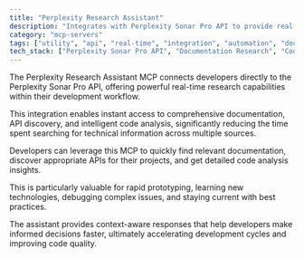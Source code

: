 ```yaml
---
title: "Perplexity Research Assistant"
description: "Integrates with Perplexity Sonar Pro API to provide real-time research assistance for developers, enabling efficient documentation retrieval and code analysis."
category: "mcp-servers"
tags: ["utility", "api", "real-time", "integration", "automation", "documentation retrieval", "code insights"]
tech_stack: ["Perplexity Sonar Pro API", "Documentation Research", "Code Analysis", "API Discovery", "Real-time Search"]
---
```


The Perplexity Research Assistant MCP connects developers directly to the Perplexity Sonar Pro API, offering powerful real-time research capabilities within their development workflow. 

This integration enables instant access to comprehensive documentation, API discovery, and intelligent code analysis, significantly reducing the time spent searching for technical information across multiple sources.

Developers can leverage this MCP to quickly find relevant documentation, discover appropriate APIs for their projects, and get detailed code analysis insights. 

This is particularly valuable for rapid prototyping, learning new technologies, debugging complex issues, and staying current with best practices. 

The assistant provides context-aware responses that help developers make informed decisions faster, ultimately accelerating development cycles and improving code quality.